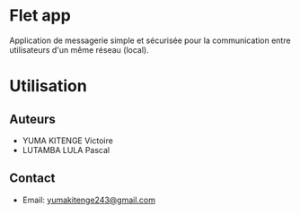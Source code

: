 # Flet app

Application de messagerie simple et sécurisée pour la communication entre utilisateurs d'un même réseau (local).

# Utilisation

## Auteurs

- YUMA KITENGE Victoire
- LUTAMBA LULA Pascal

## Contact

- Email: yumakitenge243@gmail.com
